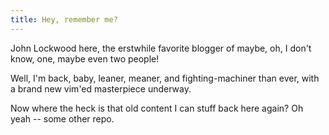 ```yaml
---
title: Hey, remember me? 
---
```


John Lockwood here, the erstwhile favorite blogger of maybe, oh, I don't know, one, maybe even two people! 

Well, I'm back, baby, leaner, meaner, and fighting-machiner than ever, with a brand new vim'ed masterpiece underway.

Now where the heck is that old content I can stuff back here again?  Oh yeah -- some other repo.
